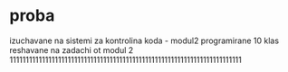 # proba
izuchavane na sistemi za kontrolina koda - modul2 programirane 10 klas
reshavane na zadachi ot modul 2
111111111111111111111111111111111111111111111111111111111111111111111111

